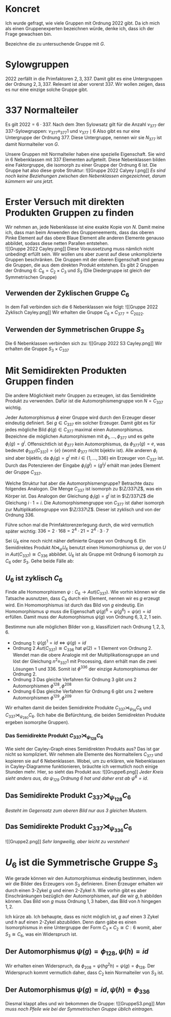 # Koncret
Ich wurde gefragt, wie viele Gruppen mit Ordnung $2022$ gibt. Da ich mich als einen Gruppenexperten bezeichnen würde, denke ich, dass ich der Frage gewachsen bin.

Bezeichne die zu untersuchende Gruppe mit $G$.

# Sylowgruppen
$2022$ zerfällt in die Primfaktoren $2, 3, 337$.
Damit gibt es eine Untergruppen der Ordnung $2, 3, 337$.
Relevant ist aber vorerst $337$. Wir wollen zeigen, dass es nur eine einzige solche Gruppe gibt.

# 337 Normalteiler 
Es gilt $2022 = 6 \cdot 337$. Nach dem 3ten Sylowsatz gilt für die Anzahl $\nu_{377}$ der $337$-Sylowgruppen:
$\nu_{377} \equiv_{377} 1$ und $\nu_{377} \mid 6$
Also gibt es nur eine Untergruppe der Ordnung $377$. Diese Untergruppe, nennen wir sie $N_{377}$ ist damit Normalteiler von $G$.

Unsere Gruppen mit Normalteiler haben eine spezielle Eigenschaft. Sie wird in $6$ Nebenklassen mit $337$ Elementen aufgeteilt. Diese Nebenklassen bilden eine Faktorgruppe, die isomorph zu einer Gruppe der Ordnung $6$ ist.
Die Gruppe hat also diese grobe Struktur:
![[Gruppe 2022 Calyey I.png]]
*Es sind noch keine Beziehungen zwischen den Nebenklassen eingezeichnet, darum kümmern wir uns jetzt.*

# Erster Versuch mit direkten Produkten Gruppen zu finden
Wir nehmen an, jede Nebenklasse ist eine exakte Kopie von $N$. Damit meine ich, dass man beim Anwenden des Gruppeneements, dass das oberen Pinke Element auf das obere Blaue Element alle anderen Elemente genauso abbildet, sodass diese netten Parallen entstehen.  
![[Gruppe 2022 Cayley.png]]
Diese Voraussetzung muss nämlich nicht unbedingt erfüllt sein. Wir wollen uns aber zuerst auf diese unkomplizierte Gruppen beschränken. Die Gruppen mit der oberen Eigenschaft sind genau die Gruppen, die aus dem direkten Produkt entstehen.
Es gibt $2$ Gruppen der Ordnung $6$: $C_6 = C_2 \times C_3$ und $S_3$ (Die Diedergruppe ist gleich der Symmetrischen Gruppe)

## Verwenden der Zyklischen Gruppe $C_6$
In dem Fall verbinden sich die $6$ Nebenklassen wie folgt:
![[Gruppe 2022 Zyklisch Cayley.png]]
Wir erhalten die Gruppe $C_6 \times C_{377} = C_{2022}$. 

## Verwenden der Symmetrischen Gruppe $S_3$
Die $6$ Nebenklassen verbinden sich zu:
![[Grupp 2022 S3 Cayley.png]]
Wir erhalten die Gruppe $S_3 \times C_{337}$

# Mit Semidirekten Produkten Gruppen finden
Die andere Möglichkeit mehr Gruppen zu erzeugen, ist das Semidirekte Produkt zu verwenden.
Dafür ist die Automorphismengruppe von $N = C_{337}$ wichtig.

Jeder Automorphismus $\phi$ einer Gruppe wird durch den Erzeuger dieser eindeutig definiert. Sei $g \in C_{337}$ ein solcher Erzeuger.
Damit gibt es für jedes mögliche Bild $\phi(g) \in C_{377}$ maximal einen Automorphismus.
Bezeichne die möglichen Automorphismen mit $\phi_1, ..., \phi_{377}$ und es gelte $\phi_i(g) = g^i$.
Offensichtlich ist $\phi_{377}$ kein Automorphismus, da $\phi_{377}(g) = e$, was bedeutet $\phi_{337}(C_{337}) = \{e\}$ (womit $\phi_{377}$ nicht bijektiv ist).
Alle anderen $\phi_i$ sind aber bijektiv, da $\phi_i(g) = g^i$ mit $i \in \{1, ..., 336\}$ ein Erzeuger von $C_{337}$ ist. 
Durch das Potenzieren der Eingabe $\phi_i(g^j) = (g^i)^j$ erhält man jedes Element der Gruppe $C_{337}$.

Welche Struktur hat aber die Automorphismengruppe?
Betrachte dazu folgendes Analogon. Die Menge $C_{337}$ ist isomorph zu $\Z/337\Z$, was ein Körper ist.
Das Analogon der Gleichung $\phi_i(g) = g^i$ ist in $\Z/337\Z$ die Gleichung $i \cdot 1 = i$. Die Automorphismengruppe von $C_{377}$ ist daher isomorph zur Multiplikationsgruppe von $\Z/337\Z$. Dieser ist zyklisch und von der Ordnung $336$.

Führe schon mal die Primfaktorenzerlegung durch, die wird vermutlich später wichtig: $336 = 2\cdot 168 = 2^4 \cdot 21 = 2^4 \cdot 3 \cdot 7$

Sei $U_6$ eine noch nicht näher definierte Gruppe von Ordnung $6$. Ein Semidirektes Produkt $N\rtimes_\psi U_6$ benutzt einen Homomorphismus $\psi$, der von $U$ in $Aut(C_{337}) \cong C_{336}$ abbildet.
$U_6$ ist als Gruppe mit Ordnung $6$ isomorph zu $C_6$ oder $S_3$. Gehe beide Fälle ab:

## $U_6$ ist zyklisch $C_6$ 
Finde alle Homomorphismen $\psi: C_6 \to Aut(C_{337})$.
Wie vorhin können wir die Tatsache ausnutzen, dass $C_6$ durch ein Element, nennen wir es $g$ erzeugt wird. Ein Homomorphismus ist durch das Bild von $g$ eindeutig.
Ein Homomorphismus $\psi$ muss die Eigenschaft $\psi(g)^6 = \psi(g^6) = \psi(e) = id$ erfüllen.
Damit muss der Automorphismus $\psi(g)$ von Ordnung $6, 3, 2, 1$ sein.

Bestimme nun alle möglichen Bilder von $g$, klassifiziert nach Ordnung $1, 2, 3, 6$.
- Ordnung $1$:
$\psi(g)^1 = id \iff \psi(g) = id$
- Ordnung $2$
$Aut(C_{337}) \cong C_{336}$ hat $\varphi(2) = 1$ Element von Ordnung $2$.
Wendet man die obere Analogie mit der Multiplikationsgruppe an und löst der Gleichung $n^2 \equiv_{337} 1$ mit Processing, dann erhält man die zwei Lösungen $1$ und $336$. Somit ist $\phi^{336}$ der einzige Automorphismus der Ordnung $2$.
- Ordnung $3$
Das gleiche Verfahren für Ordnung $3$ gibt uns $2$ Automorphismen $\phi^{128}, \phi^{208}$
- Ordnung $6$
Das gleiche Verfahren für Ordnung $6$ gibt uns $2$ weitere Automorphismen $\phi^{129}, \phi^{209}$


Wir erhalten damit die beiden Semidirekte Produkte $C_{337}\rtimes_{\psi_{56}} C_6$ und $C_{337}\rtimes_{\psi_{280}} C_6$. (Ich habe die Befürchtung, die beiden Semidirekten Produkte ergeben isomorphe Gruppen).

### Das Semidirekte Produkt $C_{337}\rtimes_{\psi_{128}} C_6$
Wie sieht der Cayley-Graph eines Semidirekten Produkts aus? Das ist gar nicht so kompliziert. Wir nehmen alle Elemente des Normalteilers $C_{377}$ und kopieren sie auf $6$ Nebenklassen. 
Wobei, um zu erklären, wie Nebenklassen in Cayley-Diagramme funktionieren, bräuchte ich vermutlich noch einige Stunden mehr.
Hier, so sieht das Produkt aus:
![[Gruppe6.png]]
*Jeder Kreis sieht anders aus, da $\psi_{129}$ Ordnung $6$ hat und daher erst ab $\psi^6 = id$*.

## Das Semidirekte Produkt $C_{337}\rtimes_{\psi_{128}} C_6$

*Besteht im Gegensatz zum oberen Bild nur aus $3$ gleichen Mustern.*

## Das Semidirekte Produkt $C_{337}\rtimes_{\psi_{336}} C_6$
![[Gruppe2.png]]
*Sehr langweilig, aber leicht zu verstehen!*

# $U_6$ ist die Symmetrische Gruppe $S_3$
Wie gerade können wir den Automorphismus eindeutig bestimmen, indem wir die Bilder des Erzeugers von $S_3$ definieren. Einen Erzeuger erhalten wir durch einen $3$-Zykel $g$ und einen $2$-Zykel $h$.
Wie vorhin gibt es aber Einschränkungen bezüglich der Automorphismen, auf die wir $g, h$ abbilden können. Das Bild von $g$ muss Ordnung $1, 3$ haben, das Bild von $h$ hingegen $1, 2$.

Ich kürze ab.
Ich behaupte, dass es nicht möglich ist, $g$ auf einen $3$ Zykel und $h$ auf einen $2$-Zykel abzubilden. Denn dann gäbe es einen Isomorphismus in eine Untergruppe der Form $C_3 \times C_2 \cong C:6$ womit, aber $S_3 \cong C_6$, was ein Widerspruch ist.



## Der Automorphismus $\psi(g) = \phi_{128}, \psi(h) = id$
Wir erhalten einen Widerspruch, da $\phi_{208} = \psi(hg^2h)=\psi(g) = \phi_{128}$.
Der Widerspruch kommt vermutlich daher, dass $C_2$ kein Normalteiler von $S_3$ ist.

## Der Automorphismus $\psi(g) = id, \psi(h) = \phi_{336}$
Diesmal klappt alles und wir bekommen die Gruppe:
![[GruppeS3.png]]
*Man muss noch Pfeile wie bei der Symmetrischen Gruppe üblich eintragen.*